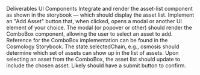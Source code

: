 Deliverables
UI Components
 Integrate and render the asset-list component as shown in the storybook — which should display the asset list.
 Implement an "Add Asset" button that, when clicked, opens a modal or another UI element of your choice.
 The modal (or popover or other) should render the ComboBox component, allowing the user to select an asset to add. Reference for the ComboBox implementation can be found in the Cosmology Storybook.
 The state.selectedChain, e.g., osmosis should determine which set of assets can show up in the list of assets.
 Upon selecting an asset from the ComboBox, the asset list should update to include the chosen asset. Likely should have a submit button to confirm.

